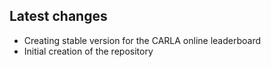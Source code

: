 ## Latest changes

* Creating stable version for the CARLA online leaderboard
* Initial creation of the repository
